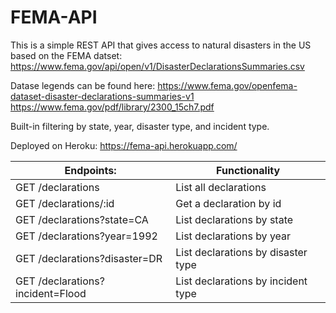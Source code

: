 # FEMA-API

This is a simple REST API that gives access to natural disasters in the US based on the FEMA datset: https://www.fema.gov/api/open/v1/DisasterDeclarationsSummaries.csv

Datase legends can be found here:
https://www.fema.gov/openfema-dataset-disaster-declarations-summaries-v1
https://www.fema.gov/pdf/library/2300_15ch7.pdf

Built-in filtering by state, year, disaster type, and incident type.

Deployed on Heroku:
https://fema-api.herokuapp.com/

| Endpoints:                        | Functionality                       |
| ----------------------------------|-------------------------------------|
| GET /declarations                 | List all declarations               |
| GET /declarations/:id             | Get a declaration by id             |
| GET /declarations?state=CA        | List declarations by state          |
| GET /declarations?year=1992       | List declarations by year           |
| GET /declarations?disaster=DR     | List declarations by disaster type  |
| GET /declarations?incident=Flood  | List declarations by incident type  |

